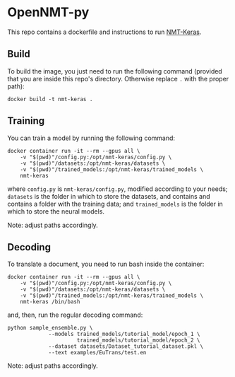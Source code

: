 # OpenNMT-py
This repo contains a dockerfile and instructions to run [NMT-Keras](https://github.com/lvapeab/nmt-keras).

## Build
To build the image, you just need to run the following command (provided that you are inside this repo's directory. Otherwise replace `.` with the proper path):

```
docker build -t nmt-keras .
```

## Training
You can train a model by running the following command:

```
docker container run -it --rm --gpus all \
    -v "$(pwd)"/config.py:/opt/nmt-keras/config.py \
    -v "$(pwd)"/datasets:/opt/nmt-keras/datasets \
    -v "$(pwd)"/trained_models:/opt/nmt-keras/trained_models \
    nmt-keras
```

where ```config.py``` is ```nmt-keras/config.py```, modified according to your needs; ```datasets``` is the folder in which to store the datasets, and contains and contains a folder with the training data; and ```trained_models``` is the folder in which to store the neural models.

Note: adjust paths accordingly.

## Decoding
To translate a document, you need to run bash inside the container:

```
docker container run -it --rm --gpus all \
    -v "$(pwd)"/config.py:/opt/nmt-keras/config.py \
    -v "$(pwd)"/datasets:/opt/nmt-keras/datasets \
    -v "$(pwd)"/trained_models:/opt/nmt-keras/trained_models \
    nmt-keras /bin/bash
```

and, then, run the regular decoding command:

```
python sample_ensemble.py \
             --models trained_models/tutorial_model/epoch_1 \
                      trained_models/tutorial_model/epoch_2 \
             --dataset datasets/Dataset_tutorial_dataset.pkl \
             --text examples/EuTrans/test.en
```

Note: adjust paths accordingly.
